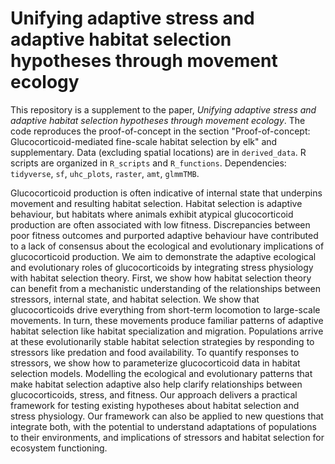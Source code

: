 # Unifying adaptive stress and adaptive habitat selection hypotheses through movement ecology

This repository is a supplement to the paper, _Unifying adaptive stress and adaptive habitat selection hypotheses through movement ecology_. The code reproduces the proof-of-concept in the section "Proof-of-concept: Glucocorticoid-mediated fine-scale habitat selection by elk" and supplementary. Data (excluding spatial locations) are in `derived_data`. R scripts are organized in `R_scripts` and `R_functions`. Dependencies: `tidyverse`, `sf`, `uhc_plots`, `raster`, `amt`, `glmmTMB`.

Glucocorticoid production is often indicative of internal state that underpins movement and resulting habitat selection. Habitat selection is adaptive behaviour, but habitats where animals exhibit atypical glucocorticoid production are often associated with low fitness. Discrepancies between poor fitness outcomes and purported adaptive behaviour have contributed to a lack of consensus about the ecological and evolutionary implications of glucocorticoid production. We aim to demonstrate the adaptive ecological and evolutionary roles of glucocorticoids by integrating stress physiology with habitat selection theory. First, we show how habitat selection theory can benefit from a mechanistic understanding of the relationships between stressors, internal state, and habitat selection. We show that glucocorticoids drive everything from short-term locomotion to large-scale movements. In turn, these movements produce familiar patterns of adaptive habitat selection like habitat specialization and migration. Populations arrive at these evolutionarily stable habitat selection strategies by responding to stressors like predation and food availability. To quantify responses to stressors, we show how to parameterize glucocorticoid data in habitat selection models. Modelling the ecological and evolutionary patterns that make habitat selection adaptive also help clarify relationships between glucocorticoids, stress, and fitness. Our approach delivers a practical framework for testing existing hypotheses about habitat selection and stress physiology. Our framework can also be applied to new questions that integrate both, with the potential to understand adaptations of populations to their environments, and implications of stressors and habitat selection for ecosystem functioning.
